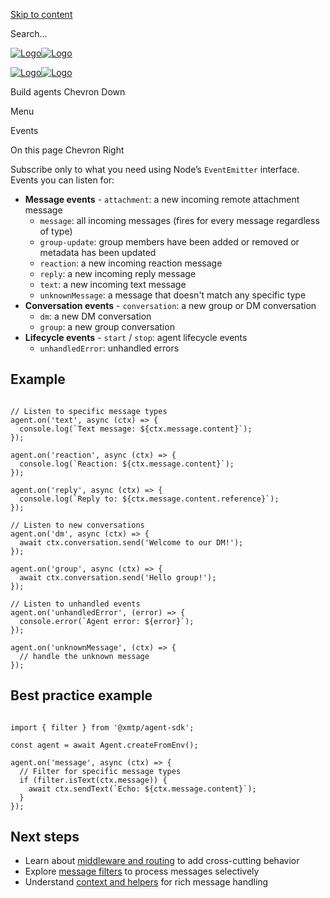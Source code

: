 [Skip to content](https://docs.xmtp.org/agents/concepts/event-driven#vocs-content)

Search...

[![Logo](https://docs.xmtp.org/logomark-dark-purple.png)![Logo](https://docs.xmtp.org/logomark-light-purple.png)](https://docs.xmtp.org/)

[![Logo](https://docs.xmtp.org/logomark-dark-purple.png)![Logo](https://docs.xmtp.org/logomark-light-purple.png)](https://docs.xmtp.org/)

Build agents
Chevron Down

Menu

Events

On this page
Chevron Right

Subscribe only to what you need using Node’s `EventEmitter` interface. Events you can listen for:

- **Message events**  - `attachment`: a new incoming remote attachment message
  - `message`: all incoming messages (fires for every message regardless of type)
  - `group-update`: group members have been added or removed or metadata has been updated
  - `reaction`: a new incoming reaction message
  - `reply`: a new incoming reply message
  - `text`: a new incoming text message
  - `unknownMessage`: a message that doesn't match any specific type
- **Conversation events**  - `conversation`: a new group or DM conversation
  - `dm`: a new DM conversation
  - `group`: a new group conversation
- **Lifecycle events**  - `start` / `stop`: agent lifecycle events
  - `unhandledError`: unhandled errors

## Example

```vocs_Code

// Listen to specific message types
agent.on('text', async (ctx) => {
  console.log(`Text message: ${ctx.message.content}`);
});

agent.on('reaction', async (ctx) => {
  console.log(`Reaction: ${ctx.message.content}`);
});

agent.on('reply', async (ctx) => {
  console.log(`Reply to: ${ctx.message.content.reference}`);
});

// Listen to new conversations
agent.on('dm', async (ctx) => {
  await ctx.conversation.send('Welcome to our DM!');
});

agent.on('group', async (ctx) => {
  await ctx.conversation.send('Hello group!');
});

// Listen to unhandled events
agent.on('unhandledError', (error) => {
  console.error(`Agent error: ${error}`);
});

agent.on('unknownMessage', (ctx) => {
  // handle the unknown message
});
```

## Best practice example

```vocs_Code

import { filter } from '@xmtp/agent-sdk';

const agent = await Agent.createFromEnv();

agent.on('message', async (ctx) => {
  // Filter for specific message types
  if (filter.isText(ctx.message)) {
    await ctx.sendText(`Echo: ${ctx.message.content}`);
  }
});
```

## Next steps

- Learn about [middleware and routing](https://docs.xmtp.org/middleware) to add cross-cutting behavior
- Explore [message filters](https://docs.xmtp.org/filters) to process messages selectively
- Understand [context and helpers](https://docs.xmtp.org/context) for rich message handling